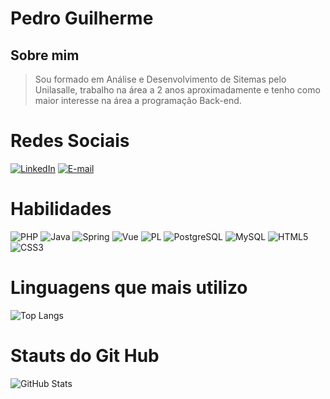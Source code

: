 # Pedro Guilherme

## Sobre mim

>Sou formado em Análise e Desenvolvimento de Sitemas pelo Unilasalle, trabalho na área a 2 anos aproximadamente e tenho como maior interesse na área a programação Back-end.
# Redes Sociais

[![LinkedIn](https://img.shields.io/badge/LinkedIn-0077B5?style=for-the-badge&logo=linkedin&logoColor=white)](https://www.linkedin.com/in/pedro-guilherme-c-oliveira-1829b2177/) 
[![E-mail](https://img.shields.io/badge/-Email-000?style=for-the-badge&logo=microsoft-outlook&logoColor=007BFF)](mailto:pedroguilherme.oliveira14@gmail.com)




# Habilidades

![PHP](https://img.shields.io/badge/PHP-777BB4?style=for-the-badge&logo=php&logoColor=white)
![Java](https://img.shields.io/badge/java-%23ED8B00.svg?style=for-the-badge&logo=openjdk&logoColor=white)
![Spring](https://img.shields.io/badge/spring-%236DB33F.svg?style=for-the-badge&logo=spring&logoColor=white)
![Vue](https://img.shields.io/badge/vuejs-%2335495e.svg?style=for-the-badge&logo=vuedotjs&logoColor=%234FC08D)
![PL](https://img.shields.io/badge/PL%2FSQL-FFFFFF?style=for-the-badge&logo=oracle&logoColor=FF0000&labelColor=FFFFFF&color=FF0000)
![PostgreSQL](https://img.shields.io/badge/PostgreSQL-000?style=for-the-badge&logo=postgresql)
![MySQL](https://img.shields.io/badge/MySQL-00000F?style=for-the-badge&logo=mysql&logoColor=white)
![HTML5](https://img.shields.io/badge/HTML5-E34F26?style=for-the-badge&logo=html5&logoColor=white)
![CSS3](https://img.shields.io/badge/CSS3-1572B6?style=for-the-badge&logo=css3&logoColor=white)

# Linguagens que mais utilizo

![Top Langs](https://github-readme-stats-git-masterrstaa-rickstaa.vercel.app/api/top-langs/?username=PedrogcOliveira&layout=compact&bg_color=000&border_color=30A3DC&title_color=E94D5F&text_color=FFF)

# Stauts do Git Hub

![GitHub Stats](https://github-readme-stats.vercel.app/api?username=PedrogcOliveira&theme=transparent&bg_color=000&border_color=30A3DC&show_icons=true&icon_color=30A3DC&title_color=E94D5F&text_color=FFF&hide_title=true&hide=stars)

